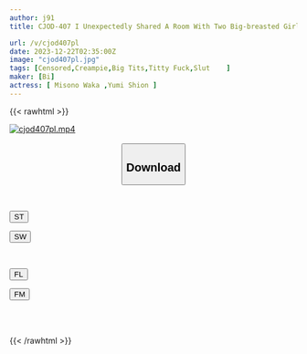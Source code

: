 ```yaml
---
author: j91
title: CJOD-407 I Unexpectedly Shared A Room With Two Big-breasted Girls, And My Two Nieces, Who Were Now Adults, Made Me Cum Repeatedly In The Sweaty Cowgirl Position With Their Boobs Swaying Violently. Waka Misono, Yumion.

url: /v/cjod407pl
date: 2023-12-22T02:35:00Z
image: "cjod407pl.jpg"
tags: [Censored,Creampie,Big Tits,Titty Fuck,Slut	 ]
maker: [Bi]
actress: [ Misono Waka ,Yumi Shion ]
---
```



{{< rawhtml >}}

<div class="video" data-videoid="34K4QPlaj3FdJka">
    <a href="javascript:;">
        <img src="/v/cjod407pl/cjod407pl.jpg" width="WIDTH" height="HEIGHT" alt="cjod407pl.mp4" loading="lazy">
    </a>
</div>

<script type="text/javascript" src="https://j91.asia/asset/on-demand-st.js"></script>

<br>
  <link rel="stylesheet" href="https://j91.asia/asset/bs5.css">
  
  <center>
  <button class="btn btn-primary" type="button" data-bs-toggle="collapse" data-bs-target=".multi-collapse" aria-expanded="false" aria-controls="multiCollapseExample1 multiCollapseExample2"><h2>Download</h2></button></center>
</p>
<div class="row">
  <div class="col">
    <div class="collapse multi-collapse" id="multiCollapseExample1">
      <div class="card card-body">
	      	      <br>
<div class="buttons">  
<p><a href="https://streamtape.to/v/34K4QPlaj3FdJka" target="_blank"><button class="btn-hover color-3"><i class="fa fa-download"></i> ST</button></a></p>
<p><a href="https://flaswish.com/w6c3v0ak8nkj" target="_blank"><button class="btn-hover color-2"><i class="fa fa-download"></i> SW</button></a></p></div>
    </div>
  </div>
</div>
  <div class="col">
    <div class="collapse multi-collapse" id="multiCollapseExample2">
      <div class="card card-body">
	      <br>
<div class="buttons">
<p><a href="javascript:;" target="_blank"><button class="btn-hover color-9"><i class="fa fa-download"></i> FL</button></a></p>
<p><a href="javascript:;" target="_blank"><button class="btn-hover color-8"><i class="fa fa-download"></i> FM</button></a></p></div>
<br><br>
      </div>
    </div>
  </div>
</div>

{{< /rawhtml >}}